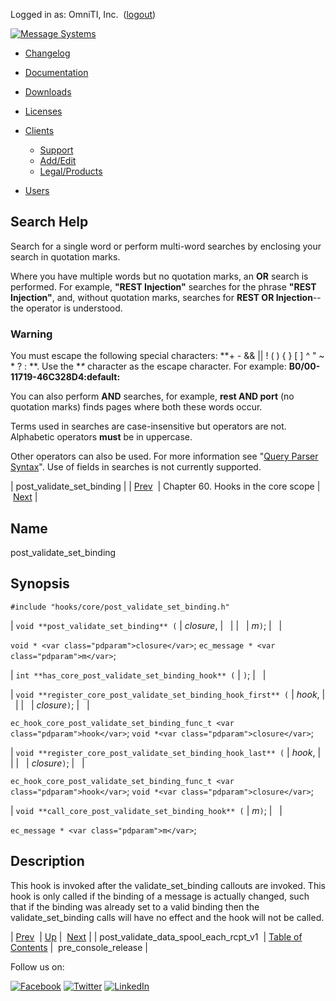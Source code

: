Logged in as: OmniTI, Inc.  ([logout](https://support.messagesystems.com/logout.php))

[![Message Systems](https://support.messagesystems.com/images/ms-white205.png)](https://support.messagesystems.com/start.php) 

*   [Changelog](https://support.messagesystems.com/start.php?show=changelog)
*   [Documentation](https://support.messagesystems.com/docs/)
*   [Downloads](https://support.messagesystems.com/start.php)

*   [Licenses](https://support.messagesystems.com/license_summary.php)
*   <a href="">Clients</a>
    *   [Support](https://support.messagesystems.com/cs.php)
    *   [Add/Edit](https://support.messagesystems.com/edit_client.php)
    *   [Legal/Products](https://support.messagesystems.com/edit_products.php)
*   [Users](https://support.messagesystems.com/edit_customer.php)

## Search Help

Search for a single word or perform multi-word searches by enclosing your search in quotation marks.

Where you have multiple words but no quotation marks, an **OR** search is performed. For example, **"REST Injection"** searches for the phrase **"REST Injection"**, and, without quotation marks, searches for **REST OR Injection**--the operator is understood.

### Warning

You must escape the following special characters: **+ - && || ! ( ) { } [ ] ^ " ~ * ? : \**. Use the **\** character as the escape character. For example: **B0/00-11719-46C328D4\:default\:**

You can also perform **AND** searches, for example, **rest AND port** (no quotation marks) finds pages where both these words occur.

Terms used in searches are case-insensitive but operators are not. Alphabetic operators **must** be in uppercase.

Other operators can also be used. For more information see "[Query Parser Syntax](https://lucene.apache.org/core/old_versioned_docs/versions/3_0_0/queryparsersyntax.html)". Use of fields in searches is not currently supported.

| post_validate_set_binding |
| [Prev](hooks.core.post_validate_data_spool_each_rcpt_v1.php)  | Chapter 60. Hooks in the core scope |  [Next](hooks.core.pre_console_release.php) |

<a name="hooks.core.post_validate_set_binding"></a>
## Name

post_validate_set_binding

## Synopsis

`#include "hooks/core/post_validate_set_binding.h"`

| `void **post_validate_set_binding** (` | <var class="pdparam">closure</var>, |   |
|   | <var class="pdparam">m</var>`)`; |   |

`void * <var class="pdparam">closure</var>`;
`ec_message * <var class="pdparam">m</var>`;

| `int **has_core_post_validate_set_binding_hook** (` | `)`; |   |

| `void **register_core_post_validate_set_binding_hook_first** (` | <var class="pdparam">hook</var>, |   |
|   | <var class="pdparam">closure</var>`)`; |   |

`ec_hook_core_post_validate_set_binding_func_t <var class="pdparam">hook</var>`;
`void *<var class="pdparam">closure</var>`;

| `void **register_core_post_validate_set_binding_hook_last** (` | <var class="pdparam">hook</var>, |   |
|   | <var class="pdparam">closure</var>`)`; |   |

`ec_hook_core_post_validate_set_binding_func_t <var class="pdparam">hook</var>`;
`void *<var class="pdparam">closure</var>`;

| `void **call_core_post_validate_set_binding_hook** (` | <var class="pdparam">m</var>`)`; |   |

`ec_message * <var class="pdparam">m</var>`;<a name="idp1585072"></a>
## Description

This hook is invoked after the validate_set_binding callouts are invoked. This hook is only called if the binding of a message is actually changed, such that if the binding was already set to a valid binding then the validate_set_binding calls will have no effect and the hook will not be called.

| [Prev](hooks.core.post_validate_data_spool_each_rcpt_v1.php)  | [Up](hooks.core.php) |  [Next](hooks.core.pre_console_release.php) |
| post_validate_data_spool_each_rcpt_v1  | [Table of Contents](index.php) |  pre_console_release |

Follow us on:

[![Facebook](https://support.messagesystems.com/images/icon-facebook.png)](http://www.facebook.com/messagesystems) [![Twitter](https://support.messagesystems.com/images/icon-twitter.png)](http://twitter.com/#!/MessageSystems) [![LinkedIn](https://support.messagesystems.com/images/icon-linkedin.png)](http://www.linkedin.com/company/message-systems)